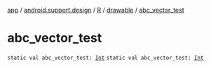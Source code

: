 [app](../../../index.md) / [android.support.design](../../index.md) / [R](../index.md) / [drawable](index.md) / [abc_vector_test](./abc_vector_test.md)

# abc_vector_test

`static val abc_vector_test: `[`Int`](https://kotlinlang.org/api/latest/jvm/stdlib/kotlin/-int/index.html)
`static val abc_vector_test: `[`Int`](https://kotlinlang.org/api/latest/jvm/stdlib/kotlin/-int/index.html)